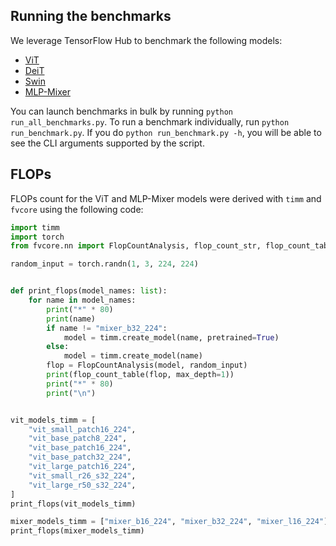 ## Running the benchmarks

We leverage TensorFlow Hub to benchmark the following models:

* [ViT](https://arxiv.org/abs/2010.11929)
* [DeiT](https://arxiv.org/abs/2012.12877)
* [Swin](https://arxiv.org/abs/2103.14030)
* [MLP-Mixer](https://arxiv.org/abs/2105.01601)

You can launch benchmarks in bulk by running `python run_all_benchmarks.py`. To run
a benchmark individually, run `python run_benchmark.py`. If you do `python run_benchmark.py -h`, you will be able to see the CLI arguments supported by the script.


## FLOPs

FLOPs count for the ViT and MLP-Mixer models were derived with `timm` and `fvcore` using the following code:

```python
import timm
import torch
from fvcore.nn import FlopCountAnalysis, flop_count_str, flop_count_table

random_input = torch.randn(1, 3, 224, 224)


def print_flops(model_names: list):
    for name in model_names:
        print("*" * 80)
        print(name)
        if name != "mixer_b32_224":
            model = timm.create_model(name, pretrained=True)
        else:
            model = timm.create_model(name)
        flop = FlopCountAnalysis(model, random_input)
        print(flop_count_table(flop, max_depth=1))
        print("*" * 80)
        print("\n")


vit_models_timm = [
    "vit_small_patch16_224",
    "vit_base_patch8_224",
    "vit_base_patch16_224",
    "vit_base_patch32_224",
    "vit_large_patch16_224",
    "vit_small_r26_s32_224",
    "vit_large_r50_s32_224",
]
print_flops(vit_models_timm)

mixer_models_timm = ["mixer_b16_224", "mixer_b32_224", "mixer_l16_224"]
print_flops(mixer_models_timm)
```



